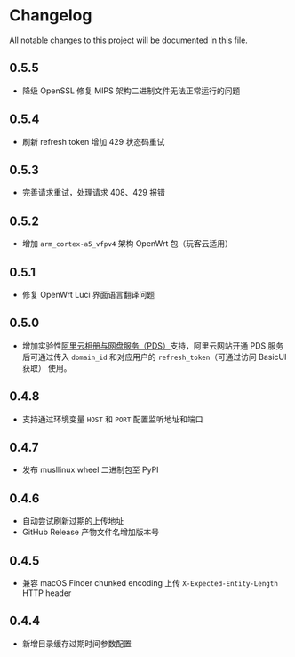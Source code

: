 # Changelog

All notable changes to this project will be documented in this file.

## 0.5.5

* 降级 OpenSSL 修复 MIPS 架构二进制文件无法正常运行的问题

## 0.5.4

* 刷新 refresh token 增加 429 状态码重试

## 0.5.3

* 完善请求重试，处理请求 408、429 报错

## 0.5.2

* 增加 `arm_cortex-a5_vfpv4` 架构 OpenWrt 包（玩客云适用）

## 0.5.1

* 修复 OpenWrt Luci 界面语言翻译问题

## 0.5.0

* 增加实验性[阿里云相册与网盘服务（PDS）](https://www.aliyun.com/product/storage/pds)支持，阿里云网站开通 PDS 服务后可通过传入 `domain_id` 和对应用户的 `refresh_token`（可通过访问 BasicUI 获取） 使用。

## 0.4.8

* 支持通过环境变量 `HOST` 和 `PORT` 配置监听地址和端口

## 0.4.7

* 发布 musllinux wheel 二进制包至 PyPI

## 0.4.6

* 自动尝试刷新过期的上传地址
* GitHub Release 产物文件名增加版本号

## 0.4.5

* 兼容 macOS Finder chunked encoding 上传 `X-Expected-Entity-Length` HTTP header

## 0.4.4

* 新增目录缓存过期时间参数配置
